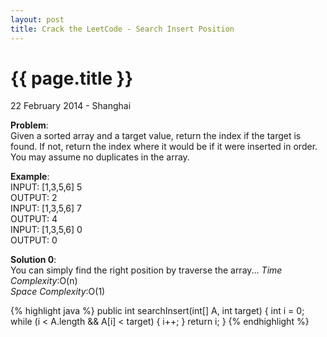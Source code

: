 ```yaml
---
layout: post
title: Crack the LeetCode - Search Insert Position
---
```


{{ page.title }}
================

<p class="meta">22 February 2014 - Shanghai </p>

**Problem**:  
Given a sorted array and a target value, return the index if the target is found. If not, return the index where it would be if it were inserted in order. You may assume no duplicates in the array.

**Example**:  
INPUT: [1,3,5,6] 5   
OUTPUT: 2   
INPUT: [1,3,5,6] 7   
OUTPUT: 4   
INPUT: [1,3,5,6] 0   
OUTPUT: 0   

**Solution 0**:  
You can simply find the right position by traverse the array...
*Time Complexity*:O(n)  
*Space Complexity*:O(1)  

{% highlight java %}
public int searchInsert(int[] A, int target) {
    int i = 0;
    while (i < A.length && A[i] < target) {
        i++;
    }
    return i;
}
{% endhighlight %}

